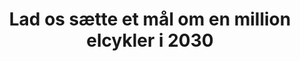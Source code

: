 ---
title: "Lad os sætte et mål om en million elcykler i 2030"
article_url : "https://www.altinget.dk/artikel/klaus-bondam-lad-os-saette-et-maal-om-en-million-elcykler-i-2030g"
draft: false
image: "images/article/29884.jpg"
publisher : "Altinget"

---
